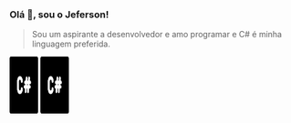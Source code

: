 ### Olá 👋, sou o Jeferson!

<!--
**JefersonMelo/JefersonMelo** is a ✨ _special_ ✨ repository because its `README.md` (this file) appears on your GitHub profile.

Here are some ideas to get you started:

- 🔭 I’m currently working on ...
- 🌱 I’m currently learning ...
- 👯 I’m looking to collaborate on ...
- 🤔 I’m looking for help with ...
- 💬 Ask me about ...
- 📫 How to reach me: ...
- 😄 Pronouns: ...
- ⚡ Fun fact: ...
-->
>Sou um aspirante a desenvolvedor e amo programar e C# é minha linguagem preferida.

<nav>
<img src="https://github.com/JefersonMelo/JefersonMelo/blob/main/img/c-sharp-logo.svg" alt="alt text" width="50" height="100"/>

<img src="https://github.com/JefersonMelo/JefersonMelo/blob/main/img/c-sharp-logo.svg" alt="alt text" width="50" height="100"/>

</nav>


